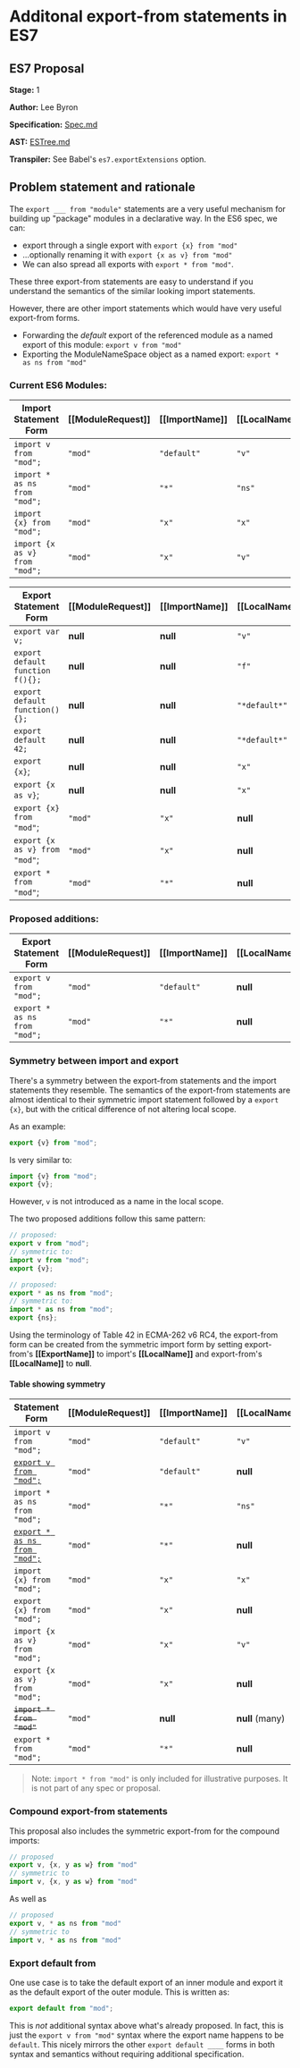 # Additonal export-from statements in ES7

## ES7 Proposal

**Stage:** 1

**Author:** Lee Byron

**Specification:** [Spec.md](./Spec.md)

**AST:** [ESTree.md](./ESTree.md)

**Transpiler:** See Babel's `es7.exportExtensions` option.

## Problem statement and rationale

The `export ___ from "module"` statements are a very useful mechanism for
building up "package" modules in a declarative way. In the ES6 spec, we can:

* export through a single export with `export {x} from "mod"`
* ...optionally renaming it with `export {x as v} from "mod"`
* We can also spread all exports with `export * from "mod"`.

These three export-from statements are easy to understand if you understand the
semantics of the similar looking import statements.

However, there are other import statements which would have very useful
export-from forms.

* Forwarding the *default* export of the referenced module
as a named export of this module: `export v from "mod"`
* Exporting the ModuleNameSpace object as a named export: `export * as ns from "mod"`


### Current ES6 Modules:

Import Statement Form         | [[ModuleRequest]] | [[ImportName]] | [[LocalName]]
---------------------         | ----------------- | -------------- | -------------
`import v from "mod";`        | `"mod"`           | `"default"`    | `"v"`
`import * as ns from "mod";`  | `"mod"`           | `"*"`          | `"ns"`
`import {x} from "mod";`      | `"mod"`           | `"x"`          | `"x"`
`import {x as v} from "mod";` | `"mod"`           | `"x"`          | `"v"`


Export Statement Form           | [[ModuleRequest]] | [[ImportName]] | [[LocalName]] | [[ExportName]]
---------------------           | ----------------- | -------------- | ------------- | --------------
`export var v;`                 | **null**          | **null**       | `"v"`         | `"v"`
`export default function f(){};`| **null**          | **null**       | `"f"`         | `"default"`
`export default function(){};`  | **null**          | **null**       | `"*default*"` | `"default"`
`export default 42;`            | **null**          | **null**       | `"*default*"` | `"default"`
`export {x}`;                   | **null**          | **null**       | `"x"`         | `"x"`
`export {x as v}`;              | **null**          | **null**       | `"x"`         | `"v"`
`export {x} from "mod"`;        | `"mod"`           | `"x"`          | **null**      | `"x"`
`export {x as v} from "mod"`;   | `"mod"`           | `"x"`          | **null**      | `"v"`
`export * from "mod"`;          | `"mod"`           | `"*"`          | **null**      | **null**


### Proposed additions:

Export Statement Form           | [[ModuleRequest]] | [[ImportName]] | [[LocalName]] | [[ExportName]]
---------------------           | ----------------- | -------------- | ------------- | --------------
`export v from "mod";`          | `"mod"`           | `"default"`    | **null**      | `"v"`
`export * as ns from "mod";`    | `"mod"`           | `"*"`          | **null**      | `"ns"`


### Symmetry between import and export

There's a symmetry between the export-from statements and the import statements
they resemble. The semantics of the export-from statements are almost identical
to their symmetric import statement followed by a `export {x}`, but with the
critical difference of not altering local scope.

As an example:

```js
export {v} from "mod";
```

Is very similar to:

```js
import {v} from "mod";
export {v};
```

However, `v` is not introduced as a name in the local scope.

The two proposed additions follow this same pattern:

```js
// proposed:
export v from "mod";
// symmetric to:
import v from "mod";
export {v};
```

```js
// proposed:
export * as ns from "mod";
// symmetric to:
import * as ns from "mod";
export {ns};
```

Using the terminology of Table 42 in ECMA-262 v6 RC4, the export-from form can
be created from the symmetric import form by setting export-from's
**[[ExportName]]** to import's **[[LocalName]]** and export-from's
**[[LocalName]]** to **null**.

#### Table showing symmetry

Statement Form                          | [[ModuleRequest]] | [[ImportName]] | [[LocalName]] | [[ExportName]]
--------------                          | ----------------- | -------------- | ------------- | --------------
`import v from "mod";`                  | `"mod"`           | `"default"`    | `"v"`         |
<ins>`export v from "mod";`</ins>       | `"mod"`           | `"default"`    | **null**      | `"v"`
`import * as ns from "mod";`            | `"mod"`           | `"*"`          | `"ns"`        |
<ins>`export * as ns from "mod";`</ins> | `"mod"`           | `"*"`          | **null**      | `"ns"`
`import {x} from "mod";`                | `"mod"`           | `"x"`          | `"x"`         |
`export {x} from "mod";`                | `"mod"`           | `"x"`          | **null**      | `"x"`
`import {x as v} from "mod";`           | `"mod"`           | `"x"`          | `"v"`         |
`export {x as v} from "mod";`           | `"mod"`           | `"x"`          | **null**      | `"v"`
<del>`import * from "mod"`</del>        | `"mod"`           | **null**       | **null** (many)|
`export * from "mod";`                  | `"mod"`           | `"*"`          | **null**      | **null** (many)

> Note: `import * from "mod"` is only included for illustrative purposes. It is
> not part of any spec or proposal.

### Compound export-from statements

This proposal also includes the symmetric export-from for the compound imports:

```js
// proposed
export v, {x, y as w} from "mod"
// symmetric to
import v, {x, y as w} from "mod"
```

As well as

```js
// proposed
export v, * as ns from "mod"
// symmetric to
import v, * as ns from "mod"
```

### Export default from

One use case is to take the default export of an inner module and export it as
the default export of the outer module. This is written as:

```js
export default from "mod";
```

This is *not* additional syntax above what's already proposed. In fact,
this is just the `export v from "mod"` syntax where the export name happens to
be `default`. This nicely mirrors the other `export default ____` forms in both
syntax and semantics without requiring additional specification.
